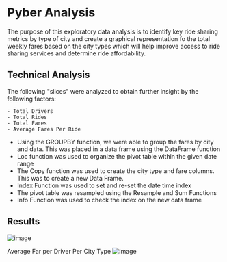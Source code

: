# Pyber Analysis
The purpose of this exploratory data analysis is to identify key ride sharing metrics by type of city 
and create a graphical representation fo the total weekly fares based on the city types which will help 
improve access to ride sharing services and determine ride affordability.

## Technical Analysis

The following "slices" were analyzed to obtain further insight by the following factors:

    - Total Drivers
    - Total Rides
    - Total Fares
    - Average Fares Per Ride

- Using the GROUPBY function, we were able to group the fares by city and data.  This was placed in a data frame using the DataFrame function
- Loc function was used to organize the pivot table within the given date range
- The Copy function was used to create the city type and fare columns.  This was to create a new Data Frame.
- Index Function was used to set and re-set the date time index
- The pivot table was resampled using the Resample and Sum Functions
- Info Function was used to check the index on the new data frame

## Results

![image](https://user-images.githubusercontent.com/8845050/168444810-59bed84f-a5b7-4c32-8962-8715375b4da6.png)

Average Far per Driver Per City Type
![image](https://user-images.githubusercontent.com/8845050/168445116-1327bd19-eb58-4f7d-8ac2-1a5805374f17.png)

